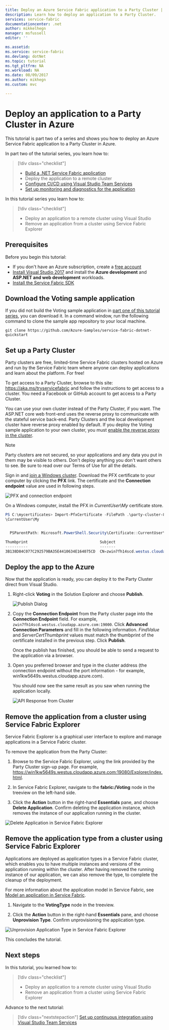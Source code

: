 ```yaml
---
title: Deploy an Azure Service Fabric application to a Party Cluster | Microsoft Docs
description: Learn how to deploy an application to a Party Cluster.
services: service-fabric
documentationcenter: .net
author: mikkelhegn
manager: msfussell
editor: ''

ms.assetid: 
ms.service: service-fabric
ms.devlang: dotNet
ms.topic: tutorial
ms.tgt_pltfrm: NA
ms.workload: NA
ms.date: 08/09/2017
ms.author: mikhegn
ms.custom: mvc

---
```


# Deploy an application to a Party Cluster in Azure
This tutorial is part two of a series and shows you how to deploy an Azure Service Fabric application to a Party Cluster in Azure.

In part two of the tutorial series, you learn how to:
> [!div class="checklist"]
> * [Build a .NET Service Fabric application](service-fabric-tutorial-create-dotnet-app.md)
> * Deploy the application to a remote cluster
> * [Configure CI/CD using Visual Studio Team Services](service-fabric-tutorial-deploy-app-with-cicd-vsts.md)
> * [Set up monitoring and diagnostics for the application](service-fabric-tutorial-monitoring-aspnet.md)

In this tutorial series you learn how to:
> [!div class="checklist"]
> * Deploy an application to a remote cluster using Visual Studio
> * Remove an application from a cluster using Service Fabric Explorer

## Prerequisites
Before you begin this tutorial:
- If you don't have an Azure subscription, create a [free account](https://azure.microsoft.com/free/?WT.mc_id=A261C142F)
- [Install Visual Studio 2017](https://www.visualstudio.com/) and install the **Azure development** and **ASP.NET and web development** workloads.
- [Install the Service Fabric SDK](service-fabric-get-started.md)

## Download the Voting sample application
If you did not build the Voting sample application in [part one of this tutorial series](service-fabric-tutorial-create-dotnet-app.md), you can download it. In a command window, run the following command to clone the sample app repository to your local machine.

```
git clone https://github.com/Azure-Samples/service-fabric-dotnet-quickstart
```

## Set up a Party Cluster
Party clusters are free, limited-time Service Fabric clusters hosted on Azure and run by the Service Fabric team where anyone can deploy applications and learn about the platform. For free!

To get access to a Party Cluster, browse to this site: https://aka.ms/tryservicefabric and follow the instructions to get access to a cluster. You need a Facebook or GitHub account to get access to a Party Cluster.

You can use your own cluster instead of the Party Cluster, if you want.  The ASP.NET core web front-end uses the reverse proxy to communicate with the stateful service back-end.  Party Clusters and the local development cluster have reverse proxy enabled by default.  If you deploy the Voting sample application to your own cluster, you must [enable the reverse proxy in the cluster](service-fabric-reverseproxy.md#setup-and-configuration).

> [!NOTE]
> Party clusters are not secured, so your applications and any data you put in them may be visible to others. Don't deploy anything you don't want others to see. Be sure to read over our Terms of Use for all the details.

Sign in and [join a Windows cluster](https://aka.ms/tryservicefabric). Download the PFX certificate to your computer by clicking the **PFX** link. The certificate and the **Connection endpoint** value are used in following steps.

![PFX and connection endpoint](./media/service-fabric-quickstart-containers/party-cluster-cert.png)

On a Windows computer, install the PFX in *CurrentUser\My* certificate store.

```powershell
PS C:\mycertificates> Import-PfxCertificate -FilePath .\party-cluster-873689604-client-cert.pfx -CertStoreLocation Cert:
\CurrentUser\My


  PSParentPath: Microsoft.PowerShell.Security\Certificate::CurrentUser\My

Thumbprint                                Subject
----------                                -------
3B138D84C077C292579BA35E4410634E164075CD  CN=zwin7fh14scd.westus.cloudapp.azure.com
```


## Deploy the app to the Azure
Now that the application is ready, you can deploy it to the Party Cluster direct from Visual Studio.

1. Right-click **Voting** in the Solution Explorer and choose **Publish**. 

    ![Publish Dialog](./media/service-fabric-quickstart-containers/publish-app.png)

2. Copy the **Connection Endpoint** from the Party cluster page into the **Connection Endpoint** field. For example, `zwin7fh14scd.westus.cloudapp.azure.com:19000`. Click **Advanced Connection Parameters** and fill in the following information.  *FindValue* and *ServerCertThumbprint* values must match the thumbprint of the certificate installed in the previous step. Click **Publish**. 

    Once the publish has finished, you should be able to send a request to the application via a browser.

3. Open you preferred browser and type in the cluster address (the connection endpoint without the port information - for example, win1kw5649s.westus.cloudapp.azure.com).

    You should now see the same result as you saw when running the application locally.

    ![API Response from Cluster](./media/service-fabric-tutorial-deploy-app-to-party-cluster/response-from-cluster.png)

## Remove the application from a cluster using Service Fabric Explorer
Service Fabric Explorer is a graphical user interface to explore and manage applications in a Service Fabric cluster.

To remove the application from the Party Cluster:

1. Browse to the Service Fabric Explorer, using the link provided by the Party Cluster sign-up page. For example, https://win1kw5649s.westus.cloudapp.azure.com:19080/Explorer/index.html.

2. In Service Fabric Explorer, navigate to the **fabric:/Voting** node in the treeview on the left-hand side.

3. Click the **Action** button in the right-hand **Essentials** pane, and choose **Delete Application**. Confirm deleting the application instance, which removes the instance of our application running in the cluster.

![Delete Application in Service Fabric Explorer](./media/service-fabric-tutorial-deploy-app-to-party-cluster/delete-application.png)

## Remove the application type from a cluster using Service Fabric Explorer
Applications are deployed as application types in a Service Fabric cluster, which enables you to have multiple instances and versions of the application running within the cluster. After having removed the running instance of our application, we can also remove the type, to complete the cleanup of the deployment.

For more information about the application model in Service Fabric, see [Model an application in Service Fabric](service-fabric-application-model.md).

1. Navigate to the **VotingType** node in the treeview.

2. Click the **Action** button in the right-hand **Essentials** pane, and choose **Unprovision Type**. Confirm unprovisioning the application type.

![Unprovision Application Type in Service Fabric Explorer](./media/service-fabric-tutorial-deploy-app-to-party-cluster/unprovision-type.png)

This concludes the tutorial.

## Next steps
In this tutorial, you learned how to:

> [!div class="checklist"]
> * Deploy an application to a remote cluster using Visual Studio
> * Remove an application from a cluster using Service Fabric Explorer

Advance to the next tutorial:
> [!div class="nextstepaction"]
> [Set up continuous integration using Visual Studio Team Services](service-fabric-tutorial-deploy-app-with-cicd-vsts.md)
